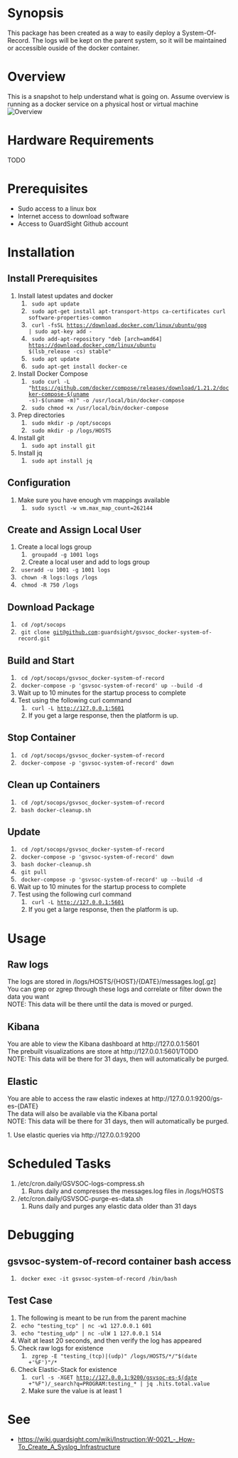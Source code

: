 # Synopsis
This package has been created as a way to easily deploy a System-Of-Record. The logs will be kept on the parent system, so it will be maintained or accessible ouside of the docker container.

# Overview
This is a snapshot to help understand what is going on.
Assume overview is running as a docker service on a physical host or virtual machine
![Overview](./images/Overview.png "Overview")

# Hardware Requirements
TODO

# Prerequisites
* Sudo access to a linux box
* Internet access to download software
* Access to GuardSight Github account

# Installation

## Install Prerequisites

1. Install latest updates and docker
	1. <code> sudo apt update </code>
	1. <code> sudo apt-get install apt-transport-https ca-certificates curl software-properties-common </code>
	1. <code> curl -fsSL https://download.docker.com/linux/ubuntu/gpg | sudo apt-key add - </code>
	1. <code> sudo add-apt-repository "deb [arch=amd64] https://download.docker.com/linux/ubuntu $(lsb_release -cs)  stable"</code>
	1. <code> sudo apt update </code>
	1. <code> sudo apt-get install docker-ce </code>
1. Install Docker Compose
	1. <code> sudo curl -L "https://github.com/docker/compose/releases/download/1.21.2/docker-compose-$(uname -s)-$(uname  -m)" -o /usr/local/bin/docker-compose </code>
	1. <code> sudo chmod +x /usr/local/bin/docker-compose </code>
1. Prep directories
	1. <code> sudo mkdir -p /opt/socops </code>
	1. <code> sudo mkdir -p /logs/HOSTS </code>
1. Install git
	1. <code> sudo apt install git </code>
1. Install jq
	1. <code> sudo apt install jq </code>

## Configuration
1. Make sure you have enough vm mappings available
	1. <code> sudo sysctl -w vm.max_map_count=262144</code>

## Create and Assign Local User
1. Create a local logs group
	1. <code> groupadd -g 1001 logs </code>
	1. Create a local user and add to logs group
1. <code> useradd -u 1001 -g 1001 logs </code>
1. <code> chown -R logs:logs /logs </code>
1. <code> chmod -R 750 /logs </code>

## Download Package
1. <code> cd /opt/socops </code>
1. <code> git clone git@github.com:guardsight/gsvsoc_docker-system-of-record.git </code>

## Build and Start
1. <code> cd /opt/socops/gsvsoc_docker-system-of-record </code>
1. <code> docker-compose -p 'gsvsoc-system-of-record' up --build -d </code>
1. Wait up to 10 minutes for the startup process to complete
1. Test using the following curl command
	1. <code> curl -L http://127.0.0.1:5601 </code>
	1. If you get a large response, then the platform is up.

## Stop Container
1. <code> cd /opt/socops/gsvsoc_docker-system-of-record </code>
1. <code> docker-compose -p 'gsvsoc-system-of-record' down </code>

## Clean up Containers
1. <code> cd /opt/socops/gsvsoc_docker-system-of-record </code>
1. <code> bash docker-cleanup.sh </code>

## Update
1. <code> cd /opt/socops/gsvsoc_docker-system-of-record </code>
1. <code> docker-compose -p 'gsvsoc-system-of-record' down </code>
1. <code> bash docker-cleanup.sh </code>
1. <code> git pull </code>
1. <code> docker-compose -p 'gsvsoc-system-of-record' up --build -d </code>
1. Wait up to 10 minutes for the startup process to complete
1. Test using the following curl command
	1. <code> curl -L http://127.0.0.1:5601 </code>
	1. If you get a large response, then the platform is up.
	
# Usage

## Raw logs
<p> The logs are stored in /logs/HOSTS/{HOST}/{DATE}/messages.log[.gz]<br>
You can grep or zgrep through these logs and correlate or filter down the data you want<br>
NOTE: This data will be there until the data is moved or purged.
</p>

## Kibana
<p>
You are able to view the Kibana dashboard at http://127.0.0.1:5601 <br>
The prebuilt visualizations are store at http://127.0.0.1:5601/TODO<br>
NOTE: This data will be there for 31 days, then will automatically be purged.
</p>

## Elastic
<p>
You are able to access the raw elastic indexes at http://127.0.0.1:9200/gs-es-{DATE}<br>
The data will also be available via the Kibana portal<br>
NOTE: This data will be there for 31 days, then will automatically be purged.
</p>
1. Use elastic queries via http://127.0.0.1:9200

# Scheduled Tasks
1. /etc/cron.daily/GSVSOC-logs-compress.sh
	1. Runs daily and compresses the messages.log files in /logs/HOSTS
1. /etc/cron.daily/GSVSOC-purge-es-data.sh
	1. Runs daily and purges any elastic data older than 31 days

# Debugging
## gsvsoc-system-of-record container bash access
1. <code> docker exec -it gsvsoc-system-of-record /bin/bash </code>

## Test Case
1. The following is meant to be run from the parent machine
1. <code> echo "testing_tcp"  | nc -w1 127.0.0.1 601  </code>
1. <code> echo "testing_udp" | nc -ulW 1 127.0.0.1 514 </code>
1. Wait at least 20 seconds, and then verify the log has appeared
1. Check raw logs for existence
	1. <code> zgrep -E "testing_(tcp)|(udp)" /logs/HOSTS/\*/"$(date +'%F')"/\* </code>
1. Check Elastic-Stack for existence
	1. <code> curl -s -XGET http://127.0.0.1:9200/gsvsoc-es-$(date +"%F")/\_search?q=PROGRAM:testing_\* | jq .hits.total.value </code>
	1. Make sure the value is at least 1

# See
* https://wiki.guardsight.com/wiki/Instruction:W-0021_-_How-To_Create_A_Syslog_Infrastructure